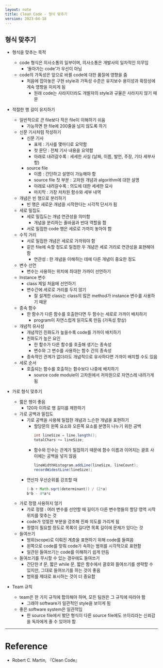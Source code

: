 ```yaml
---
layout: note
title: Clean Code - 형식 맞추기
version: 2023-04-18
---
```





## 형식 맞추기

- 형식을 맞추는 목적
    - code 형식은 의사소통의 일부이며, 의사소통은 개발사의 일차적인 의무임
        - '돌아가는 code'가 우선이 아님
    - code의 가독성은 앞으로 바뀔 code에 대한 품질에 영향을 줌
        - 처음에 잡아놓은 구현 style과 가독성 수준은 유지보수 용이성과 확장성에 계속 영향을 미치게 됨
            - 원래 code는 사라지더라도 개발자의 style과 규율은 사라지지 않기 때문

- 적절한 행 길이 유지하기
    - 일반적으로 큰 file보다 작은 file이 이해하기 쉬움
        - 가능하면 한 file에 200줄을 넘지 않도록 하기
    - 신문 기사처럼 작성하기
        - 신문 기사
            - 표제 : 기사를 몇마디로 요약함
            - 첫 문단 : 전체 기사 내용을 요약함
            - 아래로 내려갈수록 : 세세한 사실 (날짜, 이름, 발언, 주장, 기타 세부사항)
        - source file
            - 이름 : 간단하고 설명이 가능해야 함
            - source file 첫 부분 : 고차원 개념과 algorithm에 대한 설명
            - 아래로 내려갈수록 : 의도에 대한 세세한 묘사
            - 마지막 : 가장 저차원 함수와 세부 내역
    - 개념은 빈 행으로 분리하기
        - 빈 행은 새로운 개념을 시작한다는 시각적 단서가 됨
    - 세로 밀집도
        - 세로 밀집도는 개념 연관성을 의미함
            - 개념을 분리하는 줄바꿈과 반대 역할을 함
        - 서로 밀접한 code 행은 세로로 가까지 놓아야 함
    - 수직 거리
        - 서로 밀접한 개념은 세로로 가까워야 함
        - 같은 file에 속할 정도로 밀접한 두 개념은 세로 거리로 연관성을 표현해야 함
            - 연관성 : 한 개념을 이해하는 데에 다른 개념이 중요한 정도
    - 변수 선언
        - 변수는 사용하는 위치에 최대한 가까이 선언하기
    - Instance 변수
        - class 제일 처음에 선언하기
        - 변수간에 세로로 거리를 두지 않기
            - 잘 설계한 class는 class의 많은 method가 instance 변수를 사용하기 때문
    - 종속 함수
        - 한 함수가 다른 함수를 호출한다면 두 함수는 세로로 가까이 배치하기
            - program이 자연스럽게 읽히도록 만듬 (가독성 향상)
    - 개념적 유사성
        - 개념적인 친화도가 높을수록 code를 가까이 배치하기
        - 친화도가 높은 요인
            - 한 함수가 다른 함수를 호출해 생기는 종속성
            - 변수와 그 변수를 사용하는 함수 간의 종속성
        - 종속적인 관계가 없더라도 개념적으로 유사하다면 가까이 배치할 수도 있음
    - 세로 순서
        - 호출되는 함수를 호출하는 함수보다 나중에 배치하기
            - source code module이 고차원에서 저차원으로 자연스레 내려가게 됨

- 가로 형식 맞추기
    - 짧은 행이 좋음
        - 120자 이하로 행 길이를 제한하기
    - 가로 공백과 밀집도
        - 가로 공백을 사용해 밀접한 개념과 느슨한 개념을 표현하기
            - 할당문의 왼쪽 요소와 오른쪽 요소를 분명히 나누기 위한 공백
                ```java
                int lineSize = line.length();
                totalChars += lineSize;
                ```
            - 함수와 인수는 관계가 밀접하기 때문에 함수 이름과 이어지는 괄호 사이에는 공백을 넣지 않음
                ```java
                lineWidthHistogram.addLine(lineSize, lineCount);
                recordWidestLine(lineSize);
                ```
        - 연산자 우선순위를 강조할 때
            ```java
            (-b + Math.sqrt(determinant)) / (2*a)
            b*b - 4*a*c
            ```
    - 가로 정렬 사용하지 않기
        - 가로 정렬 : 여러 변수를 선언할 때 길이가 다른 변수명들의 할당 영역 시작 위치를 맞추는 것
        - code가 엉뚱한 부분을 강조해 진짜 의도를 가리게 됨
        - 정렬이 필요할 정도로 목록이 길다면 목록 길이에 문제가 있다는 것
    - 들여쓰기
        - 범위(scope)로 이뤄진 계층을 표현하기 위해 code를 들여씀
        - 왼쪽으로 code를 맞춰 code가 속하는 범위를 시각적으로 표현함
        - 일관된 들여쓰기는 code를 이해하기 쉽게 만듬
    - 들여쓰기를 무시할 수 있는 경우에도 들여쓰기
        - 간단한 if 문, 짧은 while 문, 짧은 함수에서 괄호와 들여쓰기를 생략할 수 있지만, 그대로 들여쓰기를 하는 것이 좋음
        - 범위를 제대로 표시하는 것이 더 중요함

- Team 규칙
    - team은 한 가지 규칙에 합의해야 하며, 모든 팀원은 그 규칙에 따라야 함
        - 그래야 software가 일관적인 style을 보이게 됨
    - 좋은 software system은 일관적임
        - 한 source file에서 봤던 형식이 다른 source file에도 쓰이리라는 신뢰감을 독자에게 줄 수 있어야 함




---




# Reference

- Robert C. Martin, 『Clean Code』
